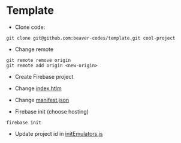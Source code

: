 # Template

* Clone code:
```
git clone git@github.com:beaver-codes/template.git cool-project
```

* Change remote
```
git remote remove origin
git remote add origin <new-origin>
```

* Create Firebase project

* Change [index.htlm](./public/index.html)

* Change [manifest.json](./public/manifest.json)
 
* Firebase init (choose hosting) 
```
firebase init
```

* Update project id in [initEmulators.js](./scripts/initEmulators.js)
